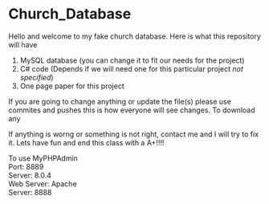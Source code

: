 # Church_Database
Hello and welcome to my fake church database. Here is what this repository will have


1) MySQL database (you can change it to fit our needs for the project)
2) C# code (Depends if we will need one for this particular project *not specified*)
3) One page paper for this project

If you are going to change anything or update the file(s) please use commites and pushes this is how everyone will see changes. To download any

If anything is worng or something is not right, contact me and I will try to fix it. Lets have fun and end this class with a A+!!!! <br>

To use MyPHPAdmin <br>
  Port: 8889 <br>
  Server: 8.0.4 <br>
  Web Server: Apache <br>
    Server: 8888
